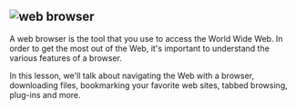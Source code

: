 ## ![web browser](https://lh5.googleusercontent.com/Cq8mq8FzgNjtvdn3nMrp-RXvZWdtpPBeejCsFc9Jeh84vnOg7WG8YqLU3tqjU76a7h0DWyO8eVHMMKxY-rMaqKpFD13pvG63xHtDWif0LqkcO-NeksJ9yIh4Q1kCG_IFsVZzut4)

A web browser is the tool that you use to access the World Wide Web. In
order to get the most out of the Web, it's important to understand the
various features of a browser.

In this lesson, we'll talk about navigating the Web with a browser,
downloading files, bookmarking your favorite web sites, tabbed browsing,
plug-ins and more.
